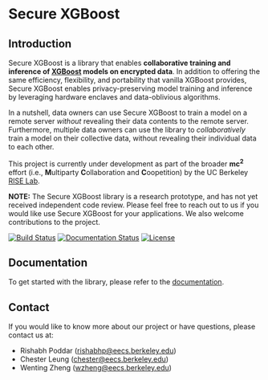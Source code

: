 # Secure XGBoost

## Introduction

Secure XGBoost is a library that enables **collaborative training and inference of [XGBoost](https://github.com/dmlc/xgboost) models on encrypted data**. In addition to offering the same efficiency, flexibility, and portability that vanilla XGBoost provides, Secure XGBoost enables privacy-preserving model training and inference by leveraging hardware enclaves and data-oblivious algorithms. 


In a nutshell, data owners can use Secure XGBoost to train a model on a remote server _without_ revealing their data contents to the remote server. Furthermore, multiple data owners can use the library to _collaboratively_ train a model on their collective data, without revealing their individual data to each other.

This project is currently under development as part of the broader **mc<sup>2</sup>** effort (i.e., **M**ultiparty **C**ollaboration and **C**oopetition) by the UC Berkeley [RISE Lab](https://rise.cs.berkeley.edu/).

**NOTE:** The Secure XGBoost library is a research prototype, and has not yet received independent code review. Please feel free to reach out to us if you would like use Secure XGBoost for your applications. We also welcome contributions to the project.

[![Build Status](https://travis-ci.org/mc2-project/secure-xgboost.svg?branch=master)](https://travis-ci.org/mc2-project/secure-xgboost)
[![Documentation Status](https://readthedocs.org/projects/secure-xgboost/badge/?version=latest)](https://secure-xgboost.readthedocs.io/en/latest/?badge=latest)
[![License](https://img.shields.io/badge/License-Apache%202.0-blue.svg)](https://opensource.org/licenses/Apache-2.0)

## Documentation

To get started with the library, please refer to the [documentation](https://secure-xgboost.readthedocs.io/en/latest/).

## Contact
If you would like to know more about our project or have questions, please contact us at:
* Rishabh Poddar (rishabhp@eecs.berkeley.edu)
* Chester Leung (chester@eecs.berkeley.edu)
* Wenting Zheng (wzheng@eecs.berkeley.edu)
